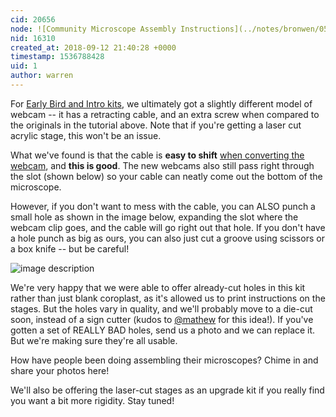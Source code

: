 ```yaml
---
cid: 20656
node: ![Community Microscope Assembly Instructions](../notes/bronwen/05-07-2018/community-microscope-assembly-instructions)
nid: 16310
created_at: 2018-09-12 21:40:28 +0000
timestamp: 1536788428
uid: 1
author: warren
---
```


For [Early Bird and Intro kits](https://www.kickstarter.com/projects/publiclab/the-community-microscope-kit/posts/2286741), we ultimately got a slightly different model of webcam -- it has a retracting cable, and an extra screw when compared to the originals in the tutorial above. Note that if you're getting a laser cut acrylic stage, this won't be an issue. 

What we've found is that the cable is **easy to shift** [when converting the webcam](https://publiclab.org/notes/bronwen/05-07-2018/microscope-webcam-conversion), and **this is good**. The new webcams also still pass right through the slot (shown below) so your cable can neatly come out the bottom of the microscope.  

However, if you don't want to mess with the cable, you can ALSO punch a small hole as shown in the image below, expanding the slot where the webcam clip goes, and the cable will go right out that hole. If you don't have a hole punch as big as ours, you can also just cut a groove using scissors or a box knife -- but be careful!

![image description](/i/26540.jpg "IMG_20180912_114602.jpg")  

We're very happy that we were able to offer already-cut holes in this kit rather than just blank coroplast, as it's allowed us to print instructions on the stages. But the holes vary in quality, and we'll probably move to a die-cut soon, instead of a sign cutter (kudos to [@mathew](/profile/mathew) for this idea!). If you've gotten a set of REALLY BAD holes, send us a photo and we can replace it. But we're making sure they're all usable. 

How have people been doing assembling their microscopes? Chime in and share your photos here!

We'll also be offering the laser-cut stages as an upgrade kit if you really find you want a bit more rigidity. Stay tuned!